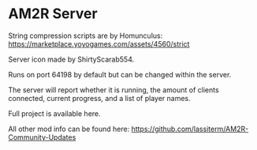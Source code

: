 # AM2R Server
String compression scripts are by Homunculus: https://marketplace.yoyogames.com/assets/4560/strict

Server icon made by ShirtyScarab554.

Runs on port 64198 by default but can be changed within the server.

The server will report whether it is running, the amount of clients connected, current progress, and a list of player names.

Full project is available here.

All other mod info can be found here: https://github.com/lassiterm/AM2R-Community-Updates

